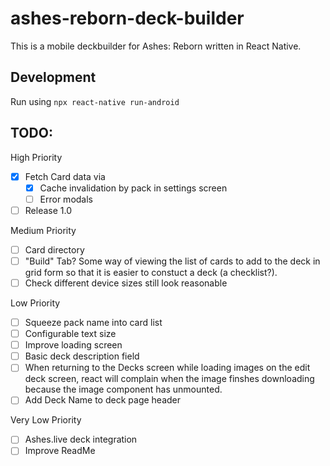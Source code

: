 # ashes-reborn-deck-builder
This is a mobile deckbuilder for Ashes: Reborn written in React Native.

## Development

Run using `npx react-native run-android`

## TODO:
High Priority
- [x] Fetch Card data via
  - [x] Cache invalidation by pack in settings screen
  - [ ] Error modals
- [ ] Release 1.0

Medium Priority
- [ ] Card directory
- [ ] "Build" Tab? Some way of viewing the list of cards to add to the deck in grid form so that it is easier to constuct a deck (a checklist?).
- [ ] Check different device sizes still look reasonable

Low Priority
- [ ] Squeeze pack name into card list
- [ ] Configurable text size
- [ ] Improve loading screen
- [ ] Basic deck description field
- [ ] When returning to the Decks screen while loading images on the edit deck screen, react will complain when the image finshes downloading because the image component has unmounted.
- [ ] Add Deck Name to deck page header

Very Low Priority
- [ ] Ashes.live deck integration
- [ ] Improve ReadMe
